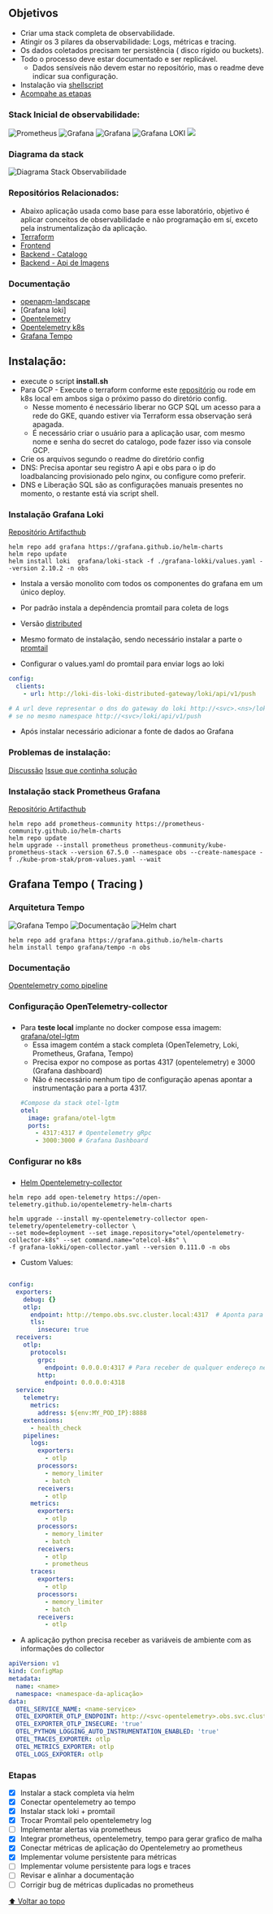## Objetivos 

- Criar uma stack completa de observabilidade.
- Atingir os 3 pilares da observabilidade: Logs, métricas e tracing.
- Os dados coletados precisam ter persistência ( disco rígido ou  buckets). 
- Todo o processo deve estar documentado e ser replicável.
   - Dados sensíveis não devem estar no repositório, mas o readme deve indicar sua configuração. 
- Instalação via [shellscript](#instalação)
- [Acompahe as etapas](#etapas)
### Stack Inicial de observabilidade: 
![Prometheus](https://img.shields.io/badge/Prometheus-E6522C?style=for-the-badge&logo=Prometheus&logoColor=white) ![Grafana](https://img.shields.io/badge/grafana-%23F46800.svg?style=for-the-badge&logo=grafana&logoColor=white)  ![Grafana](https://img.shields.io/badge/grafana%20tempo-%23F46800.svg?style=for-the-badge&logo=grafana&logoColor=white) ![Grafana LOKI](https://img.shields.io/badge/grafana%20loki-%23f4800.svg?style=for-the-badge&logo=grafana&logoColor=white) ![](https://img.shields.io/badge/Opentelemetry-0078D7?style=for-the-badge&logo=azure-devops&logoColor=white)

### Diagrama da stack
![Diagrama Stack Observabilidade](./docs-assets/diagrama-stack-obs.png)

### Repositórios Relacionados:
- Abaixo aplicação usada como base para esse laboratório, objetivo é aplicar conceitos de observabilidade e não programação em sí, exceto pela instrumentalização da aplicação.
- [Terraform](https://github.com/Adenilson365/devopslabs01-iac)
- [Frontend](https://github.com/Adenilson365/devopslabs01-frontend)
- [Backend - Catalogo](https://github.com/Adenilson365/devopslabs01-serviceMesh)
- [Backend - Api de Imagens](https://github.com/Adenilson365/devopslabs01-api-images)

### Documentação
- [openapm-landscape](https://openapm.io/landscape)
- [Grafana loki]
- [Opentelemetry](https://opentelemetry.io/)
- [Opentelemetry k8s](https://opentelemetry.io/docs/kubernetes)
- [Grafana Tempo](https://grafana.com/oss/tempo/)


## Instalação:
- execute o script **install.sh**
- Para GCP - Execute o terraform conforme este [repositório](https://github.com/Adenilson365/devopslabs01-iac) ou rode em k8s local em ambos siga o próximo passo do diretório config.
  - Nesse momento é necessário liberar no GCP SQL um acesso para a rede do GKE, quando estiver via Terraform essa observação será apagada.
  - É necessário criar o usuário para a aplicação usar, com mesmo nome e senha do secret do catalogo, pode fazer isso via console GCP.
- Crie os arquivos segundo o readme do diretório config
- DNS: Precisa apontar seu registro A api e obs para o ip do loadbalancing provisionado pelo nginx, ou configure como preferir. 
- DNS e Liberação SQL são as configurações manuais presentes no momento, o restante está via script shell.

### Instalação Grafana Loki 
[Repositório Artifacthub](https://artifacthub.io/packages/helm/grafana/loki)
```shell
helm repo add grafana https://grafana.github.io/helm-charts
helm repo update
helm install loki  grafana/loki-stack -f ./grafana-lokki/values.yaml --version 2.10.2 -n obs
```
- Instala a versão monolito com todos os componentes do grafana em um único deploy.
- Por padrão instala a depêndencia promtail para coleta de logs

- Versão [distributed](https://artifacthub.io/packages/helm/grafana/loki-distributed)
- Mesmo formato de instalação, sendo necessário instalar a parte o [promtail](https://artifacthub.io/packages/helm/grafana/promtail)
- Configurar o values.yaml do promtail para enviar logs ao loki
```YAML
config:
  clients:
    - url: http://loki-dis-loki-distributed-gateway/loki/api/v1/push

# A url deve representar o dns do gateway do loki http://<svc>.<ns>/loki/api/v1/push
# se no mesmo namespace http://<svc>/loki/api/v1/push
```


- Após instalar necessário adicionar  a fonte de dados ao Grafana 
### Problemas de instalação:
[Discussão](https://community.grafana.com/t/loki-helm-documentation-isnt-working-for-me/122777/5)
[Issue que continha solução](https://github.com/grafana/loki/issues/12711)


### Instalação stack Prometheus Grafana
[Repositório Artifacthub](https://artifacthub.io/packages/helm/prometheus-community/kube-prometheus-stack)
```shell
helm repo add prometheus-community https://prometheus-community.github.io/helm-charts
helm repo update
helm upgrade --install prometheus prometheus-community/kube-prometheus-stack --version 67.5.0 --namespace obs --create-namespace -f ./kube-prom-stak/prom-values.yaml --wait
```

## Grafana Tempo ( Tracing )
###
### Arquitetura Tempo
![Grafana Tempo](./docs-assets/arquitetura-tempo.png)
![Documentação](https://grafana.com/docs/tempo/latest/setup/)
![Helm chart](https://github.com/grafana/helm-charts/tree/main/charts/tempo)

```shell
helm repo add grafana https://grafana.github.io/helm-charts
helm install tempo grafana/tempo -n obs
```

### Documentação
[Opentelemetry como pipeline](https://grafana.com/blog/2021/04/13/how-to-send-traces-to-grafana-clouds-tempo-service-with-opentelemetry-collector/)

### Configuração OpenTelemetry-collector
###
- Para **teste local** implante no docker compose essa imagem: [grafana/otel-lgtm](https://hub.docker.com/r/grafana/otel-lgtm)
    - Essa imagem contém a stack completa (OpenTelemetry, Loki, Prometheus, Grafana, Tempo)
    - Precisa expor no compose as portas 4317 (opentelemetry) e 3000 (Grafana dashboard)
    - Não é necessário nenhum tipo de configuração apenas apontar a instrumentação para a porta 4317.
    ```YAML
    #Compose da stack otel-lgtm
    otel:
      image: grafana/otel-lgtm
      ports:
        - 4317:4317 # Opentelemetry gRpc
        - 3000:3000 # Grafana Dashboard
    ```

### Configurar no k8s
###

- [Helm Opentelemetry-collector](https://artifacthub.io/packages/helm/opentelemetry-helm/opentelemetry-collector)
```shell
helm repo add open-telemetry https://open-telemetry.github.io/opentelemetry-helm-charts

helm upgrade --install my-opentelemetry-collector open-telemetry/opentelemetry-collector \
--set mode=deployment --set image.repository="otel/opentelemetry-collector-k8s" --set command.name="otelcol-k8s" \
-f grafana-lokki/open-collector.yaml --version 0.111.0 -n obs
```

- Custom Values:
```YAML

config:
  exporters:
    debug: {}
    otlp: 
      endpoint: http://tempo.obs.svc.cluster.local:4317  # Aponta para o serviço do grafana tempo
      tls: 
        insecure: true
  receivers:
    otlp:
      protocols:
        grpc:
          endpoint: 0.0.0.0:4317 # Para receber de qualquer endereço nessa porta
        http:
          endpoint: 0.0.0.0:4318
  service:
    telemetry:
      metrics:
        address: ${env:MY_POD_IP}:8888
    extensions:
      - health_check
    pipelines:
      logs:
        exporters:
          - otlp
        processors:
          - memory_limiter
          - batch
        receivers:
          - otlp
      metrics:
        exporters:
          - otlp
        processors:
          - memory_limiter
          - batch
        receivers:
          - otlp
          - prometheus
      traces:
        exporters:
          - otlp
        processors:
          - memory_limiter
          - batch
        receivers:
          - otlp
```


- A aplicação python precisa receber as variáveis de ambiente com as informações do collector
```YAML
apiVersion: v1
kind: ConfigMap
metadata:
  name: <name>
  namespace: <namespace-da-aplicação>
data:
  OTEL_SERVICE_NAME: <name-service>
  OTEL_EXPORTER_OTLP_ENDPOINT: http://<svc-opentelemetry>.obs.svc.cluster.local:4317
  OTEL_EXPORTER_OTLP_INSECURE: 'true'
  OTEL_PYTHON_LOGGING_AUTO_INSTRUMENTATION_ENABLED: 'true'
  OTEL_TRACES_EXPORTER: otlp
  OTEL_METRICS_EXPORTER: otlp
  OTEL_LOGS_EXPORTER: otlp

```


### Etapas 

- [x] Instalar a stack completa via helm
- [x] Conectar opentelemetry ao tempo
- [x] Instalar stack loki + promtail
- [x] Trocar Promtail pelo opentelemetry log
- [ ] Implementar alertas via prometheus
- [x] Integrar prometheus, opentelemetry, tempo para gerar grafico de malha
- [x] Conectar métricas de aplicação do Opentelemetry ao prometheus
- [x] Implementar volume persistente para métricas
- [ ] Implementar volume persistente para logs e traces
- [ ] Revisar e alinhar a documentação
- [ ] Corrigir bug de métricas duplicadas no prometheus

 [⬆️ Voltar ao topo](#objetivos)